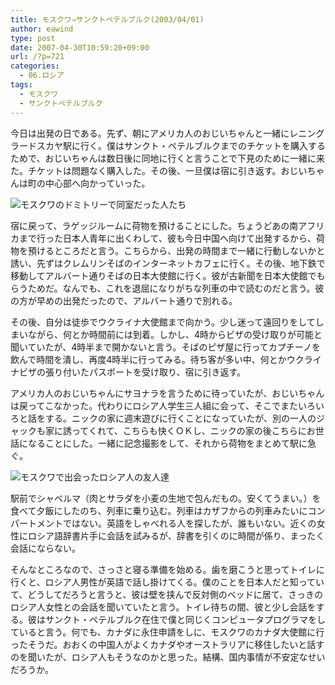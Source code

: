 ```yaml
---
title: モスクワ⇒サンクトペテルブルク(2003/04/01)
author: eawind
type: post
date: 2007-04-30T10:59:20+09:00
url: /?p=721
categories:
  - 06.ロシア
tags:
  - モスクワ
  - サンクトペテルブルク
---
```

今日は出発の日である。先ず、朝にアメリカ人のおじいちゃんと一緒にレニングラードスカヤ駅に行く。僕はサンクト・ペテルブルクまでのチケットを購入するためで、おじいちゃんは数日後に同地に行くと言うことで下見のために一緒に来た。チケットは問題なく購入した。その後、一旦僕は宿に引き返す。おじいちゃんは町の中心部へ向かっていった。

![モスクワのドミトリーで同室だった人たち](/img/wp/2007/04/200304011048161.jpg)

宿に戻って、ラゲッジルームに荷物を預けることにした。ちょうどあの南アフリカまで行った日本人青年に出くわして、彼も今日中国へ向けて出発するから、荷物を預けるところだと言う。こちらから、出発の時間まで一緒に行動しないかと誘い、先ずはクレムリンそばのインターネットカフェに行く。その後、地下鉄で移動してアルバート通りそばの日本大使館に行く。彼が古新聞を日本大使館でもらうためだ。なんでも、これを退屈になりがちな列車の中で読むのだと言う。彼の方が早めの出発だったので、アルバート通りで別れる。

その後、自分は徒歩でウクライナ大使館まで向かう。少し迷って遠回りをしてしまいながら、何とか時間前には到着。しかし、4時からビザの受け取りが可能と聞いていたが、4時半まで開かないと言う。そばのピザ屋に行ってカプチーノを飲んで時間を潰し、再度4時半に行ってみる。待ち客が多い中、何とかウクライナビザの張り付いたパスポートを受け取り、宿に引き返す。

アメリカ人のおじいちゃんにサヨナラを言うために待っていたが、おじいちゃんは戻ってこなかった。代わりにロシア人学生三人組に会って、そこでまたいろいろと話をする。ニックの家に週末遊びに行くことになっていたが、別の一人のジャックも家に誘ってくれて、こちらも快くＯＫし、ニックの家の後こちらにお世話になることにした。一緒に記念撮影をして、それから荷物をまとめて駅に急ぐ。

![モスクワで出会ったロシア人の友人達](/img/wp/2007/04/200304012054481.jpg)

駅前でシャベルマ（肉とサラダを小麦の生地で包んだもの。安くてうまい。）を食べて夕飯にしたのち、列車に乗り込む。列車はカザフからの列車みたいにコンパートメントではない。英語をしゃべれる人を探したが、誰もいない。近くの女性にロシア語辞書片手に会話を試みるが、辞書を引くのに時間が係り、まったく会話にならない。

そんなところなので、さっさと寝る準備を始める。歯を磨こうと思ってトイレに行くと、ロシア人男性が英語で話し掛けてくる。僕のことを日本人だと知っていて、どうしてだろうと言うと、彼は壁を挟んで反対側のベッドに居て、さっきのロシア人女性との会話を聞いていたと言う。トイレ待ちの間、彼と少し会話をする。彼はサンクト・ペテルブルク在住で僕と同じくコンピュータプログラマをしていると言う。何でも、カナダに永住申請をしに、モスクワのカナダ大使館に行ったそうだ。おおくの中国人がよくカナダやオーストラリアに移住したいと話すのを聞いたが、ロシア人もそうなのかと思った。結構、国内事情が不安定なせいだろうか。
